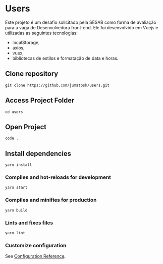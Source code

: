# Users

Este projeto é um desafio solicitado pela SESAB como forma de avaliação para a vaga de Desenvolvedora front-end. Ele foi desenvolvido em Vuejs e utilizadas as seguintes tecnologias: 
 - localStorage,
 - axios,
 - vuex,
 - bibliotecas de estilos e formatação de data e horas.

## Clone repository
```
git clone https://github.com/jumatosk/users.git
```

## Access Project Folder
```
cd users
```

## Open Project
```
code .
```

## Install dependencies
```
yarn install
```

### Compiles and hot-reloads for development
```
yarn start
```

### Compiles and minifies for production
```
yarn build
```

### Lints and fixes files
```
yarn lint
```

### Customize configuration
See [Configuration Reference](https://cli.vuejs.org/config/).
